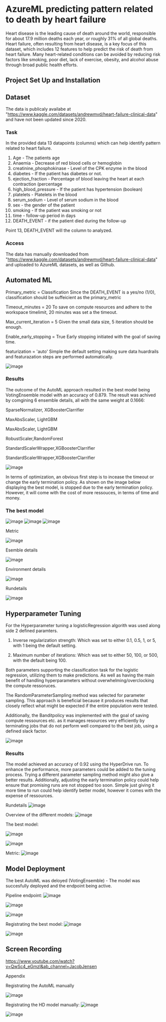 # AzureML predicting pattern related to death by heart failure 

Heart disease is the leading cause of death around the world, responsible for about 17.9 million deaths each year, or roughly 31% of all global deaths.
Heart failure, often resulting from heart disease, is a key focus of this dataset, which includes 12 features to help predict the risk of death from heart failure.
Many heart-related conditions can be avoided by reducing risk factors like smoking, poor diet, lack of exercise, obesity, and alcohol abuse through broad public health efforts.


## Project Set Up and Installation

## Dataset

The data is publicaly availabe at "https://www.kaggle.com/datasets/andrewmvd/heart-failure-clinical-data" and have not been updated since 2020.

### Task

In the provided data 13 datapoints (columns) which can help identify pattern related to heart failure.

1. Age - The patients age
2. Anaemia - Decrease of red blood cells or hemoglobin
3. creatinine_phosphokinase - Level of the CPK enzyme in the blood
4. diabetes - If the patient has diabetes or not.
6. ejection_fraction - Percentage of blood leaving the heart at each contraction (percentage
7. high_blood_pressure - If the patient has hypertension (boolean)
8. platelets - Platelets in the blood
9. serum_sodium - Level of serum sodium in the blood
10. sex - the gender of the patient
11. smoking - If the patient was smoking or not
12. time - follow-up period in days
13. DEATH_EVENT - if the patient died during the follow-up

Point 13, DEATH_EVENT will the column to analyzed. 

### Access

The data has manually downloaded from "https://www.kaggle.com/datasets/andrewmvd/heart-failure-clinical-data" and uploaded to AzureML datasets, as well as Github.

## Automated ML

Primary_metric = Classification
Since the DEATH_EVENT is a yes/no (1/0), classification should be suffeicient as the primary_metric

Timeout_minutes = 20
To save on compute resources and adhere to the workspace timelimit, 20 minutes was set a the timeout.

Max_current_iteration = 5
Given the small data size, 5 iteration should be enough.

Enable_early_stopping = True
Early stopping initiated with the goal of saving time.

featurization = 'auto'
Simple the default setting making sure data huardrails and featurazation steps are performed automatically.

![image](https://github.com/user-attachments/assets/37f348de-d15c-449b-9a53-e6a75c43c825)

### Results

The outcome of the AutoML approach resulted in the best model being VotingEnsemble model with an accuracy of 0.879.
The result was achived by comgining 6 ensemble details, all with the same weight at 0.1666:

SparseNormalizer, XGBoosterClarrifier

MaxAbsScaler, LightGBM

MaxAbsScaler, LightGBM

RobustScaler,RandomForest

StandardScalerWrapper,XGBoosterClarrifier

StandardScalerWrapper,XGBoosterClarrifier

![image](https://github.com/user-attachments/assets/48f749bc-8ade-44a8-a0e4-b6769c2b8e6f)


In terms of optimization, an obvious first step is to incease the timeout or change the early termination policy.
As shown on the image below displaying the best model, is stopped due to the early termination policy.
However, it will come with the cost of more ressouces, in terms of time and money.


### The best model

![image](https://github.com/user-attachments/assets/00010243-2908-4a20-847e-4af0dc782ce4)
![image](https://github.com/user-attachments/assets/a5c77c1f-a895-4d50-832c-51ca9eed77a5)
![image](https://github.com/user-attachments/assets/372c2844-fb20-4a12-b71c-9747ba63de04)


Metric


![image](https://github.com/user-attachments/assets/089205c6-bbdb-49f0-b8fc-496b6508908d)



Esemble details


![image](https://github.com/user-attachments/assets/d31e9ac8-0bd1-4555-804d-9d434dc09125)


Environment details

![image](https://github.com/user-attachments/assets/6e3cdfef-cee9-4ba2-9afe-76cad267bbdc)


Rundetails

![image](https://github.com/user-attachments/assets/2a82be82-ab2c-4d78-bf13-26a8b3581d7c)



## Hyperparameter Tuning

For the Hyperparameter tuning a logisticRegression algorith was used along side 2 defined paramters.

1. Inverse regularization strength: Which was set to either 0.1, 0.5, 1, or 5, with 1 being the default setting.

2. Maximum number of iterations: Which was set to either 50, 100, or 500, with the default being 100.

Both parameters supporting the classification task for the logistic regression, utilizing them to make predictions.
As well as having the main benefit of handling hyperparameters without overwhelming/overclocking the compute ressoruces.


The RandomParameterSampling method was selected for parameter sampling. This approach is beneficial because it produces results that closely reflect what might be expected if the entire population were tested.

Additionally, the Banditpolicy was implemented with the goal of saving compute ressources etc. as it manages resources very efficiently by terminating jobs that do not perform well compared to the best job, using a defined slack factor.


![image](https://github.com/user-attachments/assets/6c5f224f-7f98-4cc1-8894-422833a44e81)



### Results

The model achieved an accuracy of 0.92 using the HyperDrive run. 
To enhance the performance, more parameters could be added to the tuning process. Trying a different parameter sampling method might also give a better results. Additionally, adjusting the early termination policy could help ensure that promising runs are not stopped too soon. Simple just giving it more time to run could help identify better model, however it comes with the expense of ressources.

Rundetails
![image](https://github.com/user-attachments/assets/87a20e8e-e867-4384-affa-bfe62fc4ab6b)

Overview of the different models:
![image](https://github.com/user-attachments/assets/ddc1e9dd-e7ec-4874-9310-00be4903536a)

The best model:

![image](https://github.com/user-attachments/assets/f7cebfde-83ce-4963-a9b9-903d29436d43)

![image](https://github.com/user-attachments/assets/00e4c405-82c3-406d-84f1-0563395ecb39)

Metric:
![image](https://github.com/user-attachments/assets/2df2797a-f6a9-4683-9453-7789ebeb491a)


## Model Deployment

The best AutoML was deloyed (VotingEnsemble) - The model was succesfully deployed and the endpoint being active.

Pipeline endpoint:
![image](https://github.com/user-attachments/assets/e029f1bb-97fe-4bc5-94ea-c7bc129a94b1)

![image](https://github.com/user-attachments/assets/c9be172f-d8f2-4aab-aca1-e77fafc074ca)

![image](https://github.com/user-attachments/assets/2b6265a9-4154-4b10-adf7-6bf2b156072f)

Registrating the best model:
![image](https://github.com/user-attachments/assets/f4c4e0a6-d3ea-473d-a618-8724777ebfc5)

![image](https://github.com/user-attachments/assets/d51df0b7-e91a-49a9-9849-ba928a6e0e58)


## Screen Recording

https://www.youtube.com/watch?v=QwSc4_eGmzI&ab_channel=JacobJensen


Appendix

Registrating the AutoML manually

![image](https://github.com/user-attachments/assets/6fe4ed25-d6d9-4c4e-9816-135a2de2abe6)

Registrating the HD model manually:
![image](https://github.com/user-attachments/assets/f4c4e0a6-d3ea-473d-a618-8724777ebfc5)

![image](https://github.com/user-attachments/assets/d51df0b7-e91a-49a9-9849-ba928a6e0e58)
